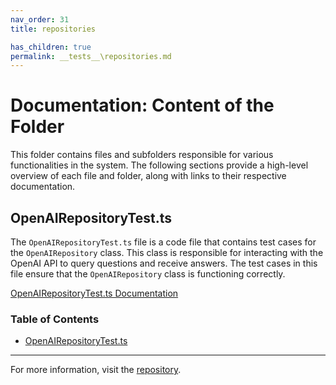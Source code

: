 ```yaml
---
nav_order: 31
title: repositories

has_children: true
permalink: __tests__\repositories.md
---
```


# Documentation: Content of the Folder

This folder contains files and subfolders responsible for various functionalities in the system. The following sections provide a high-level overview of each file and folder, along with links to their respective documentation.

## OpenAIRepositoryTest.ts

The `OpenAIRepositoryTest.ts` file is a code file that contains test cases for the `OpenAIRepository` class. This class is responsible for interacting with the OpenAI API to query questions and receive answers. The test cases in this file ensure that the `OpenAIRepository` class is functioning correctly.

[OpenAIRepositoryTest.ts Documentation](OpenAIRepositoryTest.ts)

### Table of Contents

- [OpenAIRepositoryTest.ts](#openairepositorytestts)

---

For more information, visit the [repository](https://github.com/ingig/code-narrator/__tests__/repositories).